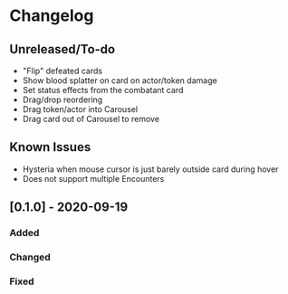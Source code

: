 # Changelog

## Unreleased/To-do
- "Flip" defeated cards
- Show blood splatter on card on actor/token damage
- Set status effects from the combatant card
- Drag/drop reordering
- Drag token/actor into Carousel
- Drag card out of Carousel to remove

## Known Issues
- Hysteria when mouse cursor is just barely outside card during hover
- Does not support multiple Encounters

## [0.1.0] - 2020-09-19
### Added
### Changed
### Fixed